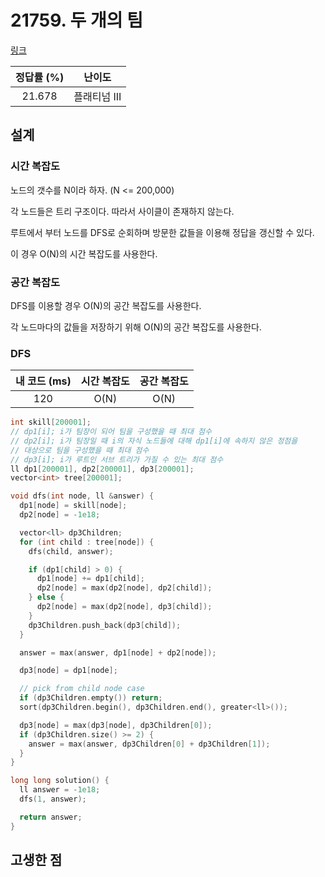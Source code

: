 # 21759. 두 개의 팀

[링크](https://www.acmicpc.net/problem/21759)

| 정답률 (%) |    난이도    |
| :--------: | :----------: |
|   21.678   | 플래티넘 III |

## 설계

### 시간 복잡도

노드의 갯수를 N이라 하자. (N <= 200,000)

각 노드들은 트리 구조이다. 따라서 사이클이 존재하지 않는다.

루트에서 부터 노드를 DFS로 순회하며 방문한 값들을 이용해 정답을 갱신할 수 있다.

이 경우 O(N)의 시간 복잡도를 사용한다.

### 공간 복잡도

DFS를 이용할 경우 O(N)의 공간 복잡도를 사용한다.

각 노드마다의 값들을 저장하기 위해 O(N)의 공간 복잡도를 사용한다.

### DFS

| 내 코드 (ms) | 시간 복잡도 | 공간 복잡도 |
| :----------: | :---------: | :---------: |
|     120      |    O(N)     |    O(N)     |

```cpp
int skill[200001];
// dp1[i]; i가 팀장이 되어 팀을 구성했을 때 최대 점수
// dp2[i]; i가 팀장일 때 i의 자식 노드들에 대해 dp1[i]에 속하지 않은 정점을
// 대상으로 팀을 구성했을 때 최대 점수
// dp3[i]; i가 루트인 서브 트리가 가질 수 있는 최대 점수
ll dp1[200001], dp2[200001], dp3[200001];
vector<int> tree[200001];

void dfs(int node, ll &answer) {
  dp1[node] = skill[node];
  dp2[node] = -1e18;

  vector<ll> dp3Children;
  for (int child : tree[node]) {
    dfs(child, answer);

    if (dp1[child] > 0) {
      dp1[node] += dp1[child];
      dp2[node] = max(dp2[node], dp2[child]);
    } else {
      dp2[node] = max(dp2[node], dp3[child]);
    }
    dp3Children.push_back(dp3[child]);
  }

  answer = max(answer, dp1[node] + dp2[node]);

  dp3[node] = dp1[node];

  // pick from child node case
  if (dp3Children.empty()) return;
  sort(dp3Children.begin(), dp3Children.end(), greater<ll>());

  dp3[node] = max(dp3[node], dp3Children[0]);
  if (dp3Children.size() >= 2) {
    answer = max(answer, dp3Children[0] + dp3Children[1]);
  }
}

long long solution() {
  ll answer = -1e18;
  dfs(1, answer);

  return answer;
}
```

## 고생한 점
